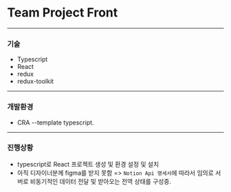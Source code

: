 # Team Project Front

---

### 기술

-   Typescript
-   React
-   redux
-   redux-toolkit

---

### 개발환경

-   CRA --template typescript.  

---

### 진행상황


- typescript로 React 프로젝트 생성 및 환경 설정 및 설치
- 아직 디자이너분께 figma를 받지 못함 => `Notion Api 명세서`에 따라서 임의로 서버로 비동기적인 데이터 전달 및 받아오는 전역 상태를 구성중.
